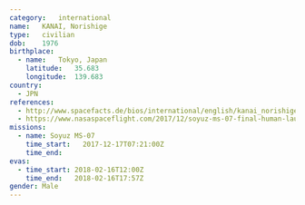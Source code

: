 ```yaml
---
category:	international
name:	KANAI, Norishige
type:	civilian
dob:	1976
birthplace:
  - name:	Tokyo, Japan
    latitude:	35.683
    longitude:	139.683
country:
  - JPN
references:
  - http://www.spacefacts.de/bios/international/english/kanai_norishige.htm
  - https://www.nasaspaceflight.com/2017/12/soyuz-ms-07-final-human-launch-2017/
missions:
  - name: Soyuz MS-07
    time_start:   2017-12-17T07:21:00Z
    time_end:
evas:
  - time_start: 2018-02-16T12:00Z
    time_end:   2018-02-16T17:57Z
gender:	Male
---
```

